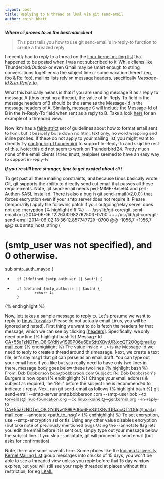 ```yaml
---
layout: post
title: Replying to a thread on lkml via git send-email
author: anish_bhatt
---
```


***Where cli proves to be the best mail client***

  > This post tells you how to use git send-email's in-reply-to function to create a threaded reply

I recently had to reply to a thread on the [linux kernel mailing list](https://lkml.org/) that happened to be posted when I was not subscribed to it. While clients like Thunderbird/Outlook or even Gmail may be smart enough to string conversations together via the subject line or some variation thereof (eg, foo & Re: foo), mailing lists rely on message headers, specifically [*Message-Id* & *In-Reply-to*](http://cr.yp.to/immhf/thread.html).

What this basically means is that if you are sending message B as a reply to message A (thus creating a thread), the value of In-Reply-To field in the message headers of B should be the same as the Message-Id in the message headers of A. Similarly, message C will include the Message-Id of B in the In-Reply-To field when sent as a reply to B. Take a look [here](http://lkml.iu.edu//hypermail/linux/kernel/1406.2/index.html) for an example of a threaded view.

Now lkml has a [fairly strict](https://www.kernel.org/doc/Documentation/email-clients.txt) set of guidelines about how to format email sent to lkml, but it basically boils down no html, text only, no word wrapping and inline patches. If these do not apply to your mailing list, you might want to directly try [configuring Thunderbird](http://www.pixelbeat.org/docs/thunderbird-threading.html) to support In-Reply-To and skip the rest of this. Note: this did not seem to work on Thunderbird 24. Pretty much none of the email clients I tried (mutt, realpine) seemed to have an easy way to support in-reply-to

***If you're still here stranger, time to get excited about cli !***

To get past all these mailing constraints, and because Linus basically wrote Git, git supports the ability to directly send out email that passes all these requirements. Note, git send-email needs perl-MIME-Base64 and perl-Authen-SASL installed. There is also a bug in git send-email(v2.0.0.) that forces encryption even if your smtp server does not require it. Please (temporarily) apply the following patch if your outgoing/relay server does not use encryption
{% highlight diff %}
--- /usr/lib/git-core/git-send-email.orig       2014-06-06 12:26:00.982762503 -0700
+++ /usr/lib/git-core/git-send-email    2014-06-02 18:36:12.857747720 -0700
@@ -1056,7 +1056,7 @@ sub smtp_host_string {
 # (smtp_user was not specified), and 0 otherwise.

 sub smtp_auth_maybe {
-       if (!defined $smtp_authuser || $auth) {
+       if (defined $smtp_authuser || $auth) {
                return 1;
        }

{% endhighlight %}

Now, lets takes a sample message to reply to. Let's presume we want to reply to [Linus Torvalds](https://lkml.org/lkml/2014/6/16/1) (Please do not actually email Linus, you will be ignored and hated). First thing we want to do is fetch the headers for that message, which we can see by clicking [[headers]](https://lkml.org/lkml/headers/2014/6/16/1). Specifically, we only need one line
{% highlight bash %}
Message-Id	<CA+55aFzNDTm_O8rGYdNw1S99P06u6EeSdttXBvtURJocQT2O0g@mail.gmail.com>
{% endhighlight %}
The value inside <...> is the Message-Id we need to reply to create a thread around this message. Next, we create a text file, let's say msg1 that git can parse as an email draft. You can type out your email here if you like but you really need to have only two lines in there, message body goes below these two lines
{% highlight bash %}
From: Bob Bobberson <bob@bobberson.com>
Subject: Re: Bob Bobberson's Burgers is now open
{% endhighlight %}
Change your email address & subject as required, the 'Re: ' before the subject line is recommended to indicate a reply. Next, run git send-email as follows
{% highlight bash %}
git send-email --smtp-server smtp.bobberson.com --smtp-user bob --to torvalds@linux-foundation.org --cc linux-kernel@vger.kernel.org  --in-reply-to CA+55aFzNDTm_O8rGYdNw1S99P06u6EeSdttXBvtURJocQT2O0g@mail.gmail.com --annotate <path_to_msg1>
{% endhighlight %}
To set encryption, use --smtp-encryption ssl or tls. Using any other value disables encryption (but take note of previously mentioned bug). Using the --annotate flag lets you edit the email before it is sent out, simply type out your message below the subject line. If you skip --annotate, git will proceed to send email (but asks for confirmation).

Note, there are some caveats here. Some places like the [Indiana University Kernel Mailing List](http://lkml.iu.edu/hypermail/) group messages into chucks of 15 days, you won't be able to see a threaded view unless you reply before that 15 day window expires, but you will still see your reply threaded at places without this restriction, for eg [LKML](https://lkml.org)
